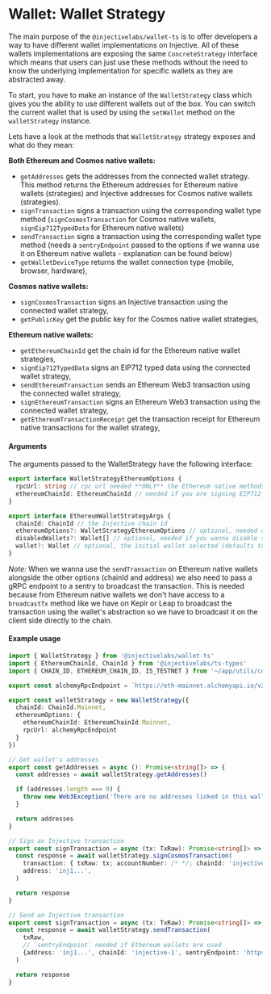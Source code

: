 # Wallet: Wallet Strategy

The main purpose of the `@injectivelabs/wallet-ts` is to offer developers a way to have different wallet implementations on Injective. All of these wallets implementations are exposing the same `ConcreteStrategy` interface which means that users can just use these methods without the need to know the underlying implementation for specific wallets as they are abstracted away.

To start, you have to make an instance of the `WalletStrategy` class which gives you the ability to use different wallets out of the box. You can switch the current wallet that is used by using the `setWallet` method on the `walletStrategy` instance.

Lets have a look at the methods that `WalletStrategy` strategy exposes and what do they mean:

**Both Ethereum and Cosmos native wallets:**

* `getAddresses` gets the addresses from the connected wallet strategy. This method returns the Ethereum addresses for Ethereum native wallets (strategies) and Injective addresses for Cosmos native wallets (strategies).
* `signTransaction` signs a transaction using the corresponding wallet type method (`signCosmosTransaction` for Cosmos native wallets, `signEip712TypedData` for Ethereum native wallets)
* `sendTransaction` signs a transaction using the corresponding wallet type method (needs a `sentryEndpoint` passed to the options if we wanna use it on Ethereum native wallets - explanation can be found below)
* `getWalletDeviceType` returns the wallet connection type (mobile, browser, hardware),

**Cosmos native wallets:**

* `signCosmosTransaction` signs an Injective transaction using the connected wallet strategy,
* `getPublicKey` get the public key for the Cosmos native wallet strategies,

**Ethereum native wallets:**

* `getEthereumChainId` get the chain id for the Ethereum native wallet strategies,
* `signEip712TypedData` signs an EIP712 typed data using the connected wallet strategy,
* `sendEthereumTransaction` sends an Ethereum Web3 transaction using the connected wallet strategy,
* `signEthereumTransaction` signs an Ethereum Web3 transaction using the connected wallet strategy,
* `getEthereumTransactionReceipt` get the transaction receipt for Ethereum native transactions for the wallet strategy,

#### Arguments

The arguments passed to the WalletStrategy have the following interface:

```ts
export interface WalletStrategyEthereumOptions {
  rpcUrl: string // rpc url needed **ONLY** the Ethereum native methods on the strategies
  ethereumChainId: EthereumChainId // needed if you are signing EIP712 typed data using the Wallet Strategies
}

export interface EthereumWalletStrategyArgs {
  chainId: ChainId // the Injective chain id 
  ethereumOptions?: WalletStrategyEthereumOptions // optional, needed only if you are using Ethereum native wallets
  disabledWallets?: Wallet[] // optional, needed if you wanna disable some wallets for being instantiated
  wallet?: Wallet // optional, the initial wallet selected (defaults to Metamask if `ethereumOptions` are passed and Keplr if they are not)
}
```

_Note:_ When we wanna use the `sendTransaction` on Ethereum native wallets alongside the other options (chainId and address) we also need to pass a gRPC endpoint to a sentry to broadcast the transaction. This is needed because from Ethereum native wallets we don't have access to a `broadcastTx` method like we have on Keplr or Leap to broadcast the transaction using the wallet's abstraction so we have to broadcast it on the client side directly to the chain.

#### Example usage

```ts
import { WalletStrategy } from '@injectivelabs/wallet-ts'
import { EthereumChainId, ChainId } from '@injectivelabs/ts-types'
import { CHAIN_ID, ETHEREUM_CHAIN_ID, IS_TESTNET } from '~/app/utils/constants'

export const alchemyRpcEndpoint = `https://eth-mainnet.alchemyapi.io/v2/${process.env.ALCHEMY_KEY}`

export const walletStrategy = new WalletStrategy({
  chainId: ChainId.Mainnet,
  ethereumOptions: {
    ethereumChainId: EthereumChainId.Mainnet,
    rpcUrl: alchemyRpcEndpoint
  }
})

// Get wallet's addresses
export const getAddresses = async (): Promise<string[]> => {
  const addresses = await walletStrategy.getAddresses()

  if (addresses.length === 0) {
    throw new Web3Exception('There are no addresses linked in this wallet.')
  }

  return addresses
}

// Sign an Injective transaction
export const signTransaction = async (tx: TxRaw): Promise<string[]> => {
  const response = await walletStrategy.signCosmosTransaction(
    transaction: { txRaw: tx; accountNumber: /* */; chainId: 'injective-1' },
    address: 'inj1...',
  )

  return response
}

// Send an Injective transaction
export const signTransaction = async (tx: TxRaw): Promise<string[]> => {
  const response = await walletStrategy.sendTransaction(
    txRaw,
    // `sentryEndpoint` needed if Ethereum wallets are used
    {address: 'inj1...', chainId: 'injective-1', sentryEndpoint: 'https://grpc.injective.network' }
  )

  return response
}
```
